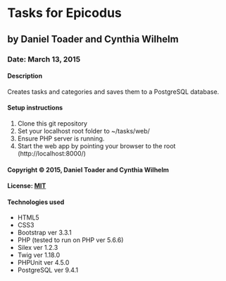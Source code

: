 # Tasks for Epicodus
## by Daniel Toader and Cynthia Wilhelm
### Date: March 13, 2015
#### Description
Creates tasks and categories and saves them to a PostgreSQL database.

#### Setup instructions
1. Clone this git repository
2. Set your localhost root folder to ~/tasks/web/
3. Ensure PHP server is running.
4. Start the web app by pointing your browser to the root (http://localhost:8000/)  

#### Copyright © 2015, Daniel Toader and Cynthia Wilhelm

#### License: [MIT](https://github.com/twbs/bootstrap/blob/master/LICENSE")  

#### Technologies used
- HTML5
- CSS3
- Bootstrap ver 3.3.1
- PHP (tested to run on PHP ver 5.6.6)
- Silex ver 1.2.3
- Twig ver 1.18.0
- PHPUnit ver 4.5.0
- PostgreSQL ver 9.4.1
